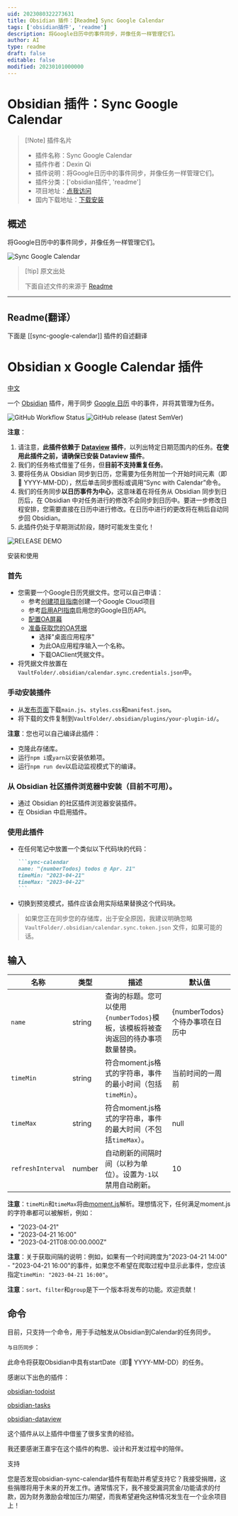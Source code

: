 ```yaml
---
uid: 2023080322273631
title: Obsidian 插件：【Readme】Sync Google Calendar
tags: ['obsidian插件', 'readme']
description: 将Google日历中的事件同步，并像任务一样管理它们。
author: AI
type: readme
draft: false
editable: false
modified: 20230101000000
---
```


# Obsidian 插件：Sync Google Calendar

> [!Note] 插件名片
> - 插件名称：Sync Google Calendar
> - 插件作者：Dexin Qi
> - 插件说明：将Google日历中的事件同步，并像任务一样管理它们。
> - 插件分类：['obsidian插件', 'readme']
> - 项目地址：[点我访问](https://github.com/dexin-qi/obsidian-sync-calendar)
> - 国内下载地址：[下载安装](https://pkmer.cn/products/plugin/pluginMarket/?sync-google-calendar)

## 概述

将Google日历中的事件同步，并像任务一样管理它们。

![Sync Google Calendar](https://cdn.pkmer.cn/covers/sync-google-calendar_new.gif!pkmer)

> [!tip] 原文出处
> 
>下面自述文件的来源于 [Readme](https://ghproxy.net/https://raw.githubusercontent.com/dexin-qi/obsidian-sync-calendar/main/README.md)
> 

---

## Readme(翻译）

下面是 [[sync-google-calendar]] 插件的自述翻译


# Obsidian x Google Calendar 插件

[中文](./docs/README.zh-Ch.md)

一个 [Obsidian](https://obsidian.md/) 插件，用于同步 [Google 日历](https://calendar.google.com/) 中的事件，并将其管理为任务。

![GitHub Workflow Status](https://img.shields.io/github/actions/workflow/status/dustinksi/obsidian-sync-calendar/release.yml?style=shield) ![GitHub release (latest SemVer)](https://img.shields.io/github/v/release/dustinksi/obsidian-sync-calendar?display_name=tag)

**注意**：
1. 请注意，**此插件依赖于 [Dataview](https://github.com/blacksmithgu/obsidian-dataview) 插件**，以列出特定日期范围内的任务。**在使用此插件之前，请确保已安装 Dataview 插件**。
2. 我们的任务格式借鉴了任务，但**目前不支持重复任务**。
3. 要将任务从 Obsidian 同步到日历，您需要为任务附加一个开始时间元素（即 🛫 YYYY-MM-DD），然后单击同步图标或调用“Sync with Calendar”命令。
4. 我们的任务同步**以日历事件为中心**，这意味着在将任务从 Obsidian 同步到日历后，在 Obsidian 中对任务进行的修改不会同步到日历中。要进一步修改日程安排，您需要直接在日历中进行修改。在日历中进行的更改将在稍后自动同步回 Obsidian。
5. 此插件仍处于早期测试阶段，随时可能发生变化！

![RELEASE DEMO](./docs/README_DEMO.gif)

安装和使用

### 首先

- 您需要一个Google日历凭据文件。您可以自己申请：
    - 参考[创建项目指南](https://developers.google.com/workspace/guides/create-project)创建一个Google Cloud项目
    - 参考[启用API指南](https://developers.google.com/workspace/guides/enable-apis)启用您的Google日历API。
    - [配置OA屏幕](https://console.cloud.google.com/apis/credentials/consent?)
    - [准备获取您的OA凭据](https://console.cloud.google.com/apis/credentials/oauthclient)
      - 选择"桌面应用程序"
      - 为此OA应用程序输入一个名称。
      - 下载OAClient凭据文件。
- 将凭据文件放置在`VaultFolder/.obsidian/calendar.sync.credentials.json`中。

### 手动安装插件

- 从[发布页面](https://github.com/dustinksi/obsidian-sync-calendar/releases)下载`main.js`、`styles.css`和`manifest.json`。
- 将下载的文件复制到`VaultFolder/.obsidian/plugins/your-plugin-id/`。

**注意**：您也可以自己编译此插件：
- 克隆此存储库。
- 运行`npm i`或`yarn`以安装依赖项。
- 运行`npm run dev`以启动监视模式下的编译。

### 从 Obsidian 社区插件浏览器中安装（目前不可用）。
- 通过 Obsidian 的社区插件浏览器安装插件。
- 在 Obsidian 中启用插件。

### 使用此插件
- 在任何笔记中放置一个类似以下代码块的代码：
   ````markdown
   ```sync-calendar
   name: "{numberTodos} todos @ Apr. 21"
   timeMin: "2023-04-21"
   timeMax: "2023-04-22"
   ```
   ````
- 切换到预览模式，插件应该会用实际结果替换这个代码块。

> 如果您正在同步您的存储库，出于安全原因，我建议明确忽略 `VaultFolder/.obsidian/calendar.sync.token.json` 文件，如果可能的话。

## 输入
| 名称 | 类型 | 描述 | 默认值 |
| ------------- | ---- | -------- | ------- |
| `name`        | string        | 查询的标题。您可以使用`{numberTodos}`模板，该模板将被查询返回的待办事项数量替换。        | {numberTodos}个待办事项在日历中         |
| `timeMin`      |      string   | 符合moment.js格式的字符串，事件的最小时间（包括`timeMin`）。     |      当前时间的一周前   |
| `timeMax` |      string    |  符合moment.js格式的字符串，事件的最大时间（不包括`timeMax`）。   | null    |
| `refreshInterval` | number | 自动刷新的间隔时间（以秒为单位）。设置为`-1`以禁用自动刷新。  | 10 | 

**注意**：`timeMin`和`timeMax`将由[moment.js](https://momentjs.com/docs/#/parsing/)解析。理想情况下，任何满足moment.js的字符串都可以被解析，例如：
- "2023-04-21" 
- "2023-04-21 16:00"
- "2023-04-21T08:00:00.000Z" 

**注意**：关于获取间隔的说明：例如，如果有一个时间跨度为"2023-04-21 14:00" - "2023-04-21 16:00"的事件，如果您不希望在爬取过程中显示此事件，您应该指定`timeMin: "2023-04-21 16:00"`。

**注意**：`sort`、`filter`和`group`是下一个版本将发布的功能。欢迎贡献！

## 命令

目前，只支持一个命令，用于手动触发从Obsidian到Calendar的任务同步。

`与日历同步`：

此命令将获取Obsidian中具有startDate（即🛫 YYYY-MM-DD）的任务。

感谢以下出色的插件：

[obsidian-todoist](https://github.com/jamiebrynes7/obsidian-todoist-plugin)

[obsidian-tasks](https://github.com/obsidian-tasks-group/obsidian-tasks) 

[obsidian-dataview](https://github.com/blacksmithgu/obsidian-dataview)

这个插件从以上插件中借鉴了很多宝贵的经验。

我还要感谢王嘉宇在这个插件的构思、设计和开发过程中的陪伴。

支持

您是否发现obsidian-sync-calendar插件有帮助并希望支持它？我接受捐赠，这些捐赠将用于未来的开发工作。通常情况下，我不接受漏洞赏金/功能请求的付款，因为财务激励会增加压力/期望，而我希望避免这种情况发生在一个业余项目上！






